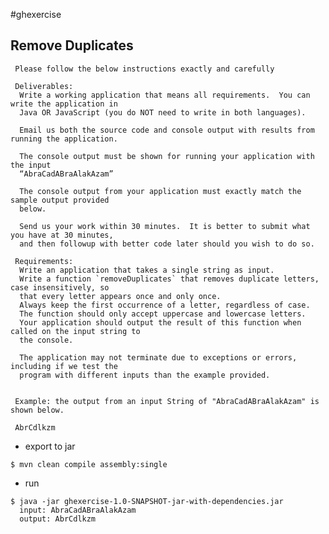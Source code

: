 #ghexercise
## Remove Duplicates
>
     Please follow the below instructions exactly and carefully

     Deliverables:
      Write a working application that means all requirements.  You can write the application in
      Java OR JavaScript (you do NOT need to write in both languages).

      Email us both the source code and console output with results from running the application.

      The console output must be shown for running your application with the input
      “AbraCadABraAlakAzam”

      The console output from your application must exactly match the sample output provided
      below.

      Send us your work within 30 minutes.  It is better to submit what you have at 30 minutes,
      and then followup with better code later should you wish to do so.

     Requirements:
      Write an application that takes a single string as input.
      Write a function `removeDuplicates` that removes duplicate letters, case insensitively, so
      that every letter appears once and only once.
      Always keep the first occurrence of a letter, regardless of case.
      The function should only accept uppercase and lowercase letters.
      Your application should output the result of this function when called on the input string to
      the console.

      The application may not terminate due to exceptions or errors, including if we test the
      program with different inputs than the example provided.


     Example: the output from an input String of "AbraCadABraAlakAzam" is shown below.

     AbrCdlkzm
* export to jar
```
$ mvn clean compile assembly:single
```
* run
```
$ java -jar ghexercise-1.0-SNAPSHOT-jar-with-dependencies.jar
  input: AbraCadABraAlakAzam
  output: AbrCdlkzm
```